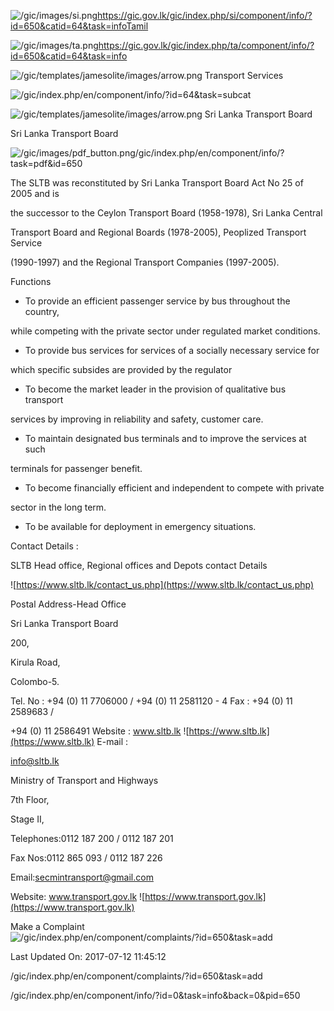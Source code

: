 <!-- Source: https://gic.gov.lk/gic/index.php/en/component/info/?id=650&catid=64&task=info -->

![/gic/images/si.png](/gic/images/si.png)https://gic.gov.lk/gic/index.php/si/component/info/?id=650&catid=64&task=infoTamil

![/gic/images/ta.png](/gic/images/ta.png)https://gic.gov.lk/gic/index.php/ta/component/info/?id=650&catid=64&task=info

![/gic/templates/jamesolite/images/arrow.png](/gic/templates/jamesolite/images/arrow.png) Transport Services

![/gic/index.php/en/component/info/?id=64&task=subcat](/gic/index.php/en/component/info/?id=64&task=subcat)

![/gic/templates/jamesolite/images/arrow.png](/gic/templates/jamesolite/images/arrow.png) Sri Lanka Transport Board

Sri Lanka Transport Board

![/gic/images/pdf_button.png](/gic/images/pdf_button.png)/gic/index.php/en/component/info/?task=pdf&id=650

The SLTB was reconstituted by Sri Lanka Transport Board Act No 25 of 2005 and is

the successor to the Ceylon Transport Board (1958-1978), Sri Lanka Central

Transport Board and Regional Boards (1978-2005), Peoplized Transport Service

(1990-1997) and the Regional Transport Companies (1997-2005).

Functions

 * To provide an efficient passenger service by bus throughout the country,

 while competing with the private sector under regulated market conditions.

 * To provide bus services for services of a socially necessary service for

 which specific subsides are provided by the regulator

 * To become the market leader in the provision of qualitative bus transport

 services by improving in reliability and safety, customer care.

 * To maintain designated bus terminals and to improve the services at such

 terminals for passenger benefit.

 * To become financially efficient and independent to compete with private

 sector in the long term.

 * To be available for deployment in emergency situations.

Contact Details :

SLTB Head office, Regional offices and Depots contact Details

![https://www.sltb.lk/contact_us.php](https://www.sltb.lk/contact_us.php)

Postal Address-Head Office

Sri Lanka Transport Board

200,

Kirula Road,

Colombo-5.

Tel. No : +94 (0) 11 7706000 / +94 (0) 11 2581120 - 4 Fax : +94 (0) 11 2589683 /

+94 (0) 11 2586491 Website : www.sltb.lk ![https://www.sltb.lk](https://www.sltb.lk) E-mail :

info@sltb.lk

Ministry of Transport and Highways

7th Floor,

Stage II,

Telephones:0112 187 200 / 0112 187 201

Fax Nos:0112 865 093 / 0112 187 226

Email:secmintransport@gmail.com

Website: www.transport.gov.lk ![https://www.transport.gov.lk](https://www.transport.gov.lk)

Make a Complaint ![/gic/index.php/en/component/complaints/?id=650&task=add](/gic/index.php/en/component/complaints/?id=650&task=add)

Last Updated On: 2017-07-12 11:45:12

/gic/index.php/en/component/complaints/?id=650&task=add

/gic/index.php/en/component/info/?id=0&task=info&back=0&pid=650